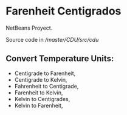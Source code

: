 # Farenheit Centigrados
NetBeans Proyect.


Source code in _/master/CDU/src/cdu_

## Convert Temperature Units:

* Centigrade to Farenheit,
* Centigrade to Kelvin,
* Fahrenheit to Centigrade,
* Farenheit to Kelvin,
* Kelvin to Centigrades,
* Kelvin to Farenheit,
